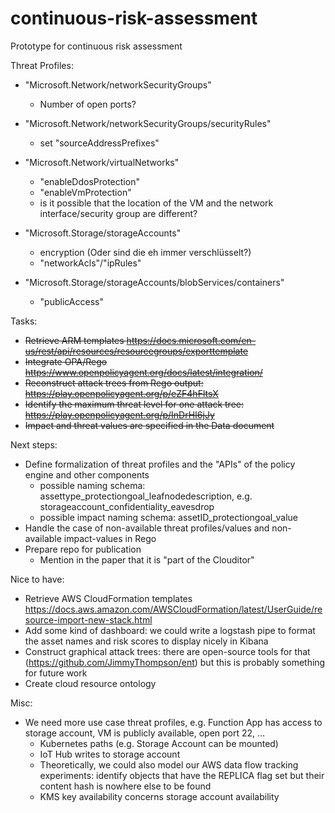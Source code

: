 # continuous-risk-assessment
Prototype for continuous risk assessment

Threat Profiles:
- "Microsoft.Network/networkSecurityGroups"
  - Number of open ports? 

- "Microsoft.Network/networkSecurityGroups/securityRules"
  - set "sourceAddressPrefixes" 

- "Microsoft.Network/virtualNetworks"
  - "enableDdosProtection"
  - "enableVmProtection"
  - is it possible that the location of the VM and the network interface/security group are different?

- "Microsoft.Storage/storageAccounts"
  - encryption (Oder sind die eh immer verschlüsselt?)
  - "networkAcls"/"ipRules" 

- "Microsoft.Storage/storageAccounts/blobServices/containers"
  - "publicAccess"

Tasks:
- ~~Retrieve ARM templates https://docs.microsoft.com/en-us/rest/api/resources/resourcegroups/exporttemplate~~
- ~~Integrate OPA/Rego https://www.openpolicyagent.org/docs/latest/integration/~~
- ~~Reconstruct attack trees from Rego output: https://play.openpolicyagent.org/p/eZF4hFltsX~~
- ~~Identify the maximum threat level for one attack tree: https://play.openpolicyagent.org/p/InDrHI6jJy~~
- ~~Impact and threat values are specified in the Data document~~

Next steps:
- Define formalization of threat profiles and the "APIs" of the policy engine and other components
  - possible naming schema: assettype_protectiongoal_leafnodedescription, e.g. storageaccount_confidentiality_eavesdrop
  - possible impact naming schema: assetID_protectiongoal_value
- Handle the case of non-available threat profiles/values and non-available impact-values in Rego 
- Prepare repo for publication
  - Mention in the paper that it is "part of the Clouditor" 

Nice to have:
- Retrieve AWS CloudFormation templates https://docs.aws.amazon.com/AWSCloudFormation/latest/UserGuide/resource-import-new-stack.html
- Add some kind of dashboard: we could write a logstash pipe to format the asset names and risk scores to display nicely in Kibana
- Construct graphical attack trees: there are open-source tools for that (https://github.com/JimmyThompson/ent) but this is probably something for future work
- Create cloud resource ontology

Misc:
- We need more use case threat profiles, e.g. Function App has access to storage account, VM is publicly available, open port 22, ...
  - Kubernetes paths (e.g. Storage Account can be mounted)
  - IoT Hub writes to storage account
  - Theoretically, we could also model our AWS data flow tracking experiments: identify objects that have the REPLICA flag set but their content hash is nowhere else to be found
  - KMS key availability concerns storage account availability
